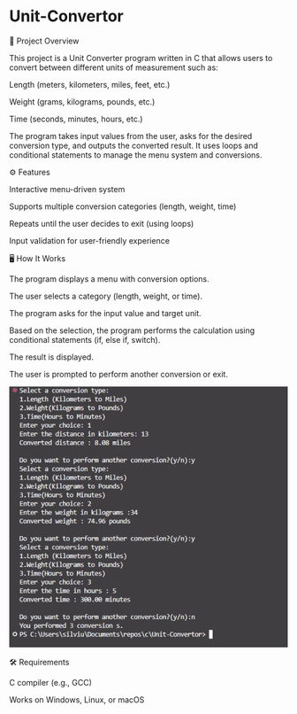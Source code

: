 # Unit-Convertor

📌 Project Overview

This project is a Unit Converter program written in C that allows users to convert between different units of measurement such as:

Length (meters, kilometers, miles, feet, etc.)

Weight (grams, kilograms, pounds, etc.)

Time (seconds, minutes, hours, etc.)

The program takes input values from the user, asks for the desired conversion type, and outputs the converted result. It uses loops and conditional statements to manage the menu system and conversions.

⚙️ Features

Interactive menu-driven system

Supports multiple conversion categories (length, weight, time)

Repeats until the user decides to exit (using loops)

Input validation for user-friendly experience

🖥️ How It Works

The program displays a menu with conversion options.

The user selects a category (length, weight, or time).

The program asks for the input value and target unit.

Based on the selection, the program performs the calculation using conditional statements (if, else if, switch).

The result is displayed.

The user is prompted to perform another conversion or exit.

![Result](image.png)

🛠️ Requirements

C compiler (e.g., GCC)

Works on Windows, Linux, or macOS
